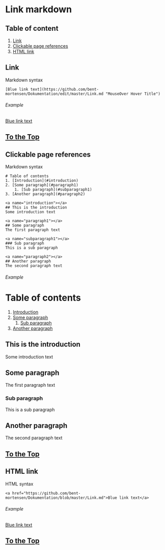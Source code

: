 <a name="top"></a>

# Link markdown

## Table of content
1. [Link](#link)
2. [Clickable page references](#cpr)
3. [HTML link](#html) 


<a name="link"></a> 
## Link

Markdown syntax 
```
[Blue link text](https://github.com/bent-mortensen/Dokumentation/edit/master/Link.md "MouseOver Hover Title")
```
###### Example  
[Blue link text](https://github.com/bent-mortensen/Dokumentation/edit/master/Link.md "MouseOver Hover Title")

[To the Top](#top)
------------------

<a name="cpr"></a> 
## Clickable page references

Markdown syntax 
```
# Table of contents
1. [Introduction](#introduction)
2. [Some paragraph](#paragraph1)
    1. [Sub paragraph](#subparagraph1)
3. [Another paragraph](#paragraph2)

<a name="introduction"></a>
## This is the introduction 
Some introduction text

<a name="paragraph1"></a>
## Some paragraph 
The first paragraph text

<a name="subparagraph1"></a>
### Sub paragraph 
This is a sub paragraph

<a name="paragraph2"></a>
## Another paragraph 
The second paragraph text
```
###### Example
# Table of contents
1. [Introduction](#introduction)
2. [Some paragraph](#paragraph1)
    1. [Sub paragraph](#subparagraph1)
3. [Another paragraph](#paragraph2)

<a name="introduction"></a>
## This is the introduction 
Some introduction text

<a name="paragraph1"></a>
## Some paragraph 
The first paragraph text

<a name="subparagraph1"></a>
### Sub paragraph 
This is a sub paragraph

<a name="paragraph2"></a>
## Another paragraph 
The second paragraph text

[To the Top](#top)
------------------

<a name="html"></a> 
## HTML link

HTML syntax 
```
<a href="https://github.com/bent-mortensen/Dokumentation/blob/master/Link.md">Blue link text</a>
```
###### Example  
<a href="https://github.com/bent-mortensen/Dokumentation/blob/master/Link.md">Blue link text</a>

[To the Top](#top)
------------------
